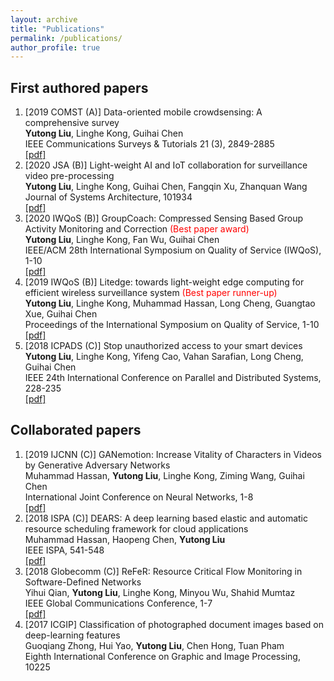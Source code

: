```yaml
---
layout: archive
title: "Publications"
permalink: /publications/
author_profile: true
---
```


First authored papers
------
1. \[2019 COMST (A)\] Data-oriented mobile crowdsensing: A comprehensive survey   
**Yutong Liu**, Linghe Kong, Guihai Chen  
IEEE Communications Surveys & Tutorials 21 (3), 2849-2885    
[\[pdf\]](https://isabelleliu630.github.io/isabelleliu.github.io/files/comst.pdf)
2. \[2020 JSA (B)\] Light-weight AI and IoT collaboration for surveillance video pre-processing    
**Yutong Liu**, Linghe Kong, Guihai Chen, Fangqin Xu, Zhanquan Wang    
Journal of Systems Architecture, 101934    
[\[pdf\]](https://isabelleliu630.github.io/isabelleliu.github.io/files/jsa.pdf)
3. \[2020 IWQoS (B)\] GroupCoach: Compressed Sensing Based Group Activity Monitoring and Correction <font color=red>(Best paper award)  </font>  
**Yutong Liu**, Linghe Kong, Fan Wu, Guihai Chen   
IEEE/ACM 28th International Symposium on Quality of Service (IWQoS), 1-10  
[\[pdf\]](https://isabelleliu630.github.io/isabelleliu.github.io/files/GroupCoach.pdf)
4. \[2019 IWQoS (B)\] Litedge: towards light-weight edge computing for efficient wireless surveillance system <font color=red>(Best paper runner-up)  </font>  
**Yutong Liu**, Linghe Kong, Muhammad Hassan, Long Cheng, Guangtao Xue, Guihai Chen  
Proceedings of the International Symposium on Quality of Service, 1-10   
[\[pdf\]](https://isabelleliu630.github.io/isabelleliu.github.io/files/IWQoS2019.pdf)
5. \[2018 ICPADS (C)\] Stop unauthorized access to your smart devices     
**Yutong Liu**, Linghe Kong, Yifeng Cao, Vahan Sarafian, Long Cheng, Guihai Chen  
IEEE 24th International Conference on Parallel and Distributed Systems, 228-235  
[\[pdf\]](https://isabelleliu630.github.io/isabelleliu.github.io/files/icpads.pdf)

Collaborated papers
------
1. \[2019 IJCNN (C)\] GANemotion: Increase Vitality of Characters in Videos by Generative Adversary Networks   
Muhammad Hassan, **Yutong Liu**, Linghe Kong, Ziming Wang, Guihai Chen  
International Joint Conference on Neural Networks, 1-8    
[\[pdf\]](https://isabelleliu630.github.io/isabelleliu.github.io/files/ijcnn.pdf)
2. \[2018 ISPA (C)\] DEARS: A deep learning based elastic and automatic resource scheduling framework for cloud applications     
Muhammad Hassan, Haopeng Chen, **Yutong Liu**    
IEEE ISPA, 541-548  
[\[pdf\]](https://isabelleliu630.github.io/isabelleliu.github.io/files/ispa.pdf)
3. \[2018 Globecomm (C)\] ReFeR: Resource Critical Flow Monitoring in Software-Defined Networks    
Yihui Qian, **Yutong Liu**, Linghe Kong, Minyou Wu, Shahid Mumtaz    
IEEE Global Communications Conference, 1-7   
[\[pdf\]](https://isabelleliu630.github.io/isabelleliu.github.io/files/globecomm.pdf)
4. \[2017 ICGIP\] Classification of photographed document images based on deep-learning features    
Guoqiang Zhong, Hui Yao, **Yutong Liu**, Chen Hong, Tuan Pham   
Eighth International Conference on Graphic and Image Processing, 10225


